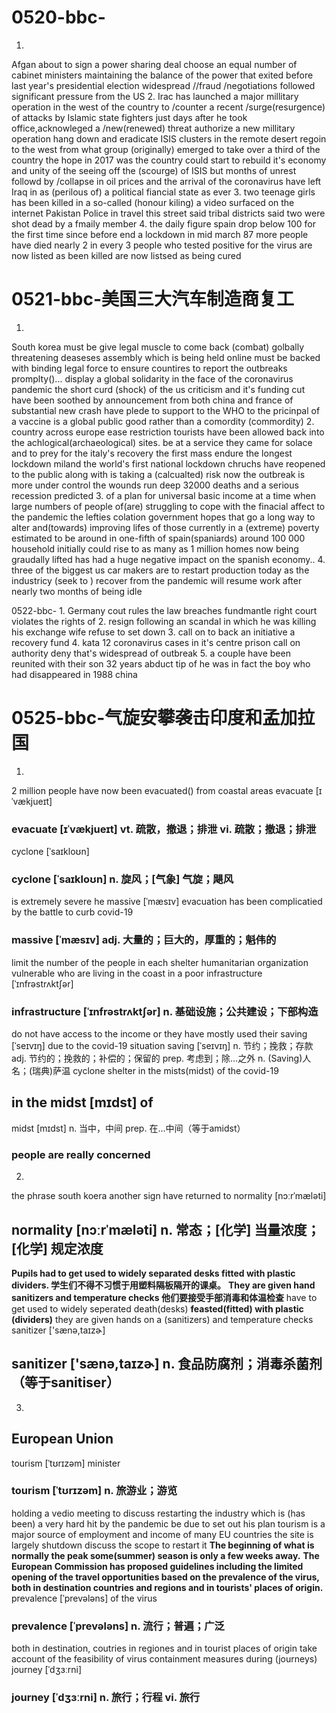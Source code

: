 # 0520-bbc-
1.
Afgan
about to sign a power sharing deal
choose an equal number of cabinet ministers
maintaining the balance of the power that exited before last year's presidential election
widespread //fraud
/negotiations followed significant pressure from the US
2.
Irac has launched a major millitary operation in the west of the country
to /counter a recent /surge(resurgence) of attacks by Islamic state fighters
just days after he took office,acknowleged a /new(renewed) threat
authorize a new millitary operation
hang down and eradicate ISIS clusters in the remote desert regoin to the west from what group (originally) emerged to take over a third of the country
the hope in 2017 was the country could start to rebuild it's economy and unity of the seeing off the (scourge) of ISIS
but months of unrest followd by /collapse in oil prices and the arrival of the coronavirus have
left Iraq in as (perilous of) a political fiancial state as ever
3.
two teenage girls has been killed in a so-called (honour kiling)
a video surfaced on the internet
Pakistan
Police in travel this street said
tribal districts said
two were shot dead by a fmaily member
4.
the daily figure
spain drop below 100 for the first time
since before end a lockdown in mid march
87 more people have died nearly 2 in every 3 people who
tested positive for the virus
are now listed as been killed
are now listsed as being cured

# 0521-bbc-美国三大汽车制造商复工
1.
South korea
must be give legal muscle to come back (combat) golbally threatening deaseses
assembly which is being held online
must be backed with binding legal force
to ensure countires to report the outbreaks promplty()...
display a global solidarity in the face of the coronavirus pandemic
the short curd (shock) of the us criticism and it's funding cut
have been soothed by announcement from both china and france of substantial new crash
have plede to support to the WHO
to the pricinpal of a vaccine is a global public good rather than a comordity (commordity)
2.
country across europe
ease restriction
tourists have been allowed back into the achlogical(archaeological) sites.
be at a service
they came for solace
and to prey for the italy's recovery
the first mass
endure the longest lockdown
miland
the world's first national lockdown
chruchs have reopened to the public
along with
is taking a (calcualted) risk
now the outbreak is more under control
the wounds run deep
32000 deaths and a serious recession predicted
3.
of a plan for universal basic income at a
time when large numbers of people of(are) struggling to cope with the finacial affect to the pandemic
the lefties colation government hopes that
go a long way to alter and(towards) improving lifes of those currently in a (extreme) poverty estimated to be around in one-fifth of spain(spaniards)
around 100 000 household
initially
could rise to as many as
1 million homes
now being graudally lifted has had a huge negative impact on the spanish economy..
4.
three of the biggest us car makers
are to restart production today
as the industricy (seek to ) recover from the pandemic
will resume work
after nearly two months of being idle

0522-bbc-
1.
Germany
cout rules the law
breaches fundmantle right
court violates the rights of
2.
resign following an scandal in which he was
killing his exchange wife
refuse to set down
3.
call on to back an initiative
a recovery fund
4.
kata 12 coronavirus cases in it's centre prison
call on authority
deny that's widespread of outbreak
5.
a couple have been reunited with their son 32 years
abduct
tip of
he was in fact the boy who had disappeared in 1988
china


# 0525-bbc-气旋安攀袭击印度和孟加拉国
1.
2 million people have now been evacuated() from coastal areas
evacuate [ɪˈvækjueɪt]
### evacuate [ɪˈvækjueɪt]  vt. 疏散，撤退；排泄  vi. 疏散；撤退；排泄
cyclone [ˈsaɪkloʊn]
### cyclone [ˈsaɪkloʊn]  n. 旋风；[气象] 气旋；飓风
is extremely severe
he massive [ˈmæsɪv] evacuation has been complicatied by the battle to curb covid-19
### massive [ˈmæsɪv]  adj. 大量的；巨大的，厚重的；魁伟的
limit the number of the people in each shelter
humanitarian organization
vulnerable
who are living in the coast
in a poor infrastructure [ˈɪnfrəstrʌktʃər]
### infrastructure [ˈɪnfrəstrʌktʃər]  n. 基础设施；公共建设；下部构造
do not have access to the income or
they have mostly used their saving [ˈseɪvɪŋ] due to the covid-19 situation
saving [ˈseɪvɪŋ]  n. 节约；挽救；存款  adj. 节约的；挽救的；补偿的；保留的  prep. 考虑到；除...之外  n. (Saving)人名；(瑞典)萨温
cyclone shelter in the mists(midst) of the covid-19
## in the midst [mɪdst] of
midst [mɪdst]  n. 当中，中间  prep. 在…中间（等于amidst）
### people are really concerned
2.
the phrase
south koera
another sign have returned to normality [nɔːrˈmæləti]
## normality [nɔːrˈmæləti]  n. 常态；[化学] 当量浓度；[化学] 规定浓度
**Pupils had to get used to widely separated desks fitted with plastic dividers. 学生们不得不习惯于用塑料隔板隔开的课桌。**
**They are given hand sanitizers and temperature checks 他们要接受手部消毒和体温检查**
have to get used to widely seperated death(desks) **feasted(fitted) with plastic (dividers)**
they are given hands on a (sanitizers) and temperature checks   
sanitizer ['sænə,taɪzɚ]
## sanitizer ['sænə,taɪzɚ]  n. 食品防腐剂；消毒杀菌剂（等于sanitiser）
3.
## European Union
tourism [ˈtʊrɪzəm] minister
### tourism [ˈtʊrɪzəm]  n. 旅游业；游览
holding a vedio meeting
to discuss restarting the industry which is (has been) a very hard hit
by the pandemic
be due to set out his plan
tourism is a major source of employment and income of many EU countries
the site is largely shutdown
discuss the scope to restart it
**The beginning of what is normally the peak some(summer) season is only a few weeks away.**
**The European Commission has proposed guidelines including the limited opening of the travel opportunities based on the prevalence of the virus, both in destination countries and regions and in tourists' places of origin.**
prevalence [ˈprevələns] of the virus
### prevalence [ˈprevələns]  n. 流行；普遍；广泛
both in destination, coutries in regiones and in tourist places of origin
take account of the feasibility of virus containment measures during (journeys)
journey [ˈdʒɜːrni]
### journey [ˈdʒɜːrni]  n. 旅行；行程  vi. 旅行
